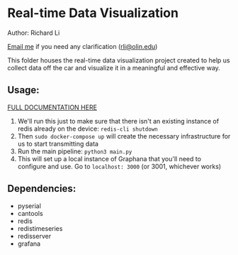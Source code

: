 # Real-time Data Visualization
Author: Richard Li

[Email me](mailto:rli@olin.edu) if you need any clarification (rli@olin.edu)

This folder houses the real-time data visualization project created to help us collect data off the car and visualize it in a meaningful and effective way.

## Usage:
[FULL DOCUMENTATION HERE](https://coda.io/d/Documentation_dbuFnC2EA_e/Real-time-Visualization_suRI-#_luQ3U)
1. We'll run this just to make sure that there isn't an existing instance of redis already on the device: `redis-cli shutdown`
2. Then `sudo docker-compose up` will create the necessary infrastructure for us to start transmitting data
3. Run the main pipeline: `python3 main.py`
4. This will set up a local instance of Graphana that you'll need to configure and use. Go to `localhost: 3000` (or 3001, whichever works)


## Dependencies:

- pyserial
- cantools
- redis
- redistimeseries
- redisserver
- grafana


